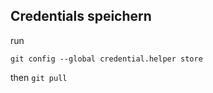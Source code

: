 ## Credentials speichern
run
```
git config --global credential.helper store
```
then
```git pull```

